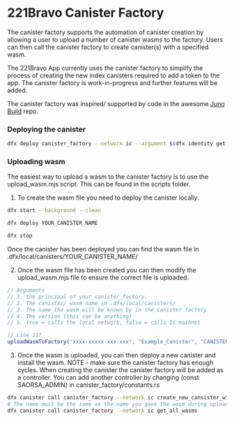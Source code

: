 # 221Bravo Canister Factory
The canister factory supports the automation of canister creation by allowing a user to upload a number of canister wasms to the factory. Users can then call the canister factory to create canister(s) with a specified wasm.

The 221Bravo App currently uses the canister factory to simplify the process of creating the new index canisters required to add a token to the app. The canister factory is work-in-progress and further features will be added. 

The canister factory was inspired/ supported by code in the awesome [Juno Build](https://github.com/junobuild) repo. 

### Deploying the canister
```bash
dfx deploy canister_factory --network ic --argument $(dfx identity get-principal) 
```

### Uploading wasm
The easiest way to upload a wasm to the canister factory is to use the upload_wasm.mjs script. This can be found in the scripts folder. 

1. To create the wasm file you need to deploy the canister locally.
```bash
dfx start --background --clean

dfx deploy YOUR_CANISTER_NAME

dfx stop
```
Once the canister has been deployed you can find the wasm file in .dfx/local/canisters/YOUR_CANISTER_NAME/

2. Once the wasm file has been created you can then modify the upload_wasm.mjs file to ensure the correct file is uploaded. 
```javascript
// Arguments 
// 1. the principal of your canister_factory,
// 2. The canister/ wasm name in .dfx/local/canisters/
// 3. The name the wasm will be known by in the canister factory
// 4. The version (this can be anything)
// 5. true = calls the local network, false = calls IC mainnet        

// Line 117
uploadWasmToFactory("xxxx-xxxxx-xxx-xxx", "Example_Canister", "CANISTER123", "0.1.1", false);
```

3. Once the wasm is uploaded, you can then deploy a new canister and install the wasm. NOTE - make sure the canister factory has enough cycles. When creating the canister the canister factory will be added as a controller. You can add another controller by changing (const SAORSA_ADMIN) in canister_factory/constants.rs
```bash 
dfx canister call canister_factory --network ic create_new_cansister_with_wasm '("YOUR_CNSTR_NAME")' 
# The name must be the same as the name you gave the wasm during upload. To get a list of all available wasms use - 
dfx canister call canister_factory --network ic get_all_wasms
```


